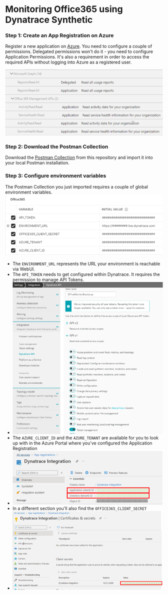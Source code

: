 # Monitoring Office365 using Dynatrace Synthetic

### Step 1: Create an App Registration on Azure

Register a new application on [Azure](https://portal.azure.com/#blade/Microsoft_AAD_RegisteredApps/ApplicationsListBlade).
You need to configure a couple of permissions. Delegated permissions won't do it - you need to configure Application Permissions. It's also a requirement in order to access the required APIs without logging into Azure as a registered user.

![Permissions](https://github.com/Dynatrace-Reinhard-Pilz/office-365-synthetic-monitoring/raw/main/docs/permissions.png)

### Step 2: Download the Postman Collection
Download the [Postman Collection](https://raw.githubusercontent.com/Dynatrace-Reinhard-Pilz/office-365-synthetic-monitoring/main/Office365.postman_collection.json) from this repository and import it into your local Postman installation.

### Step 3: Configure environment variables
The Postman Collection you just imported requires a couple of global environment variables.
![Environment Variables](https://github.com/Dynatrace-Reinhard-Pilz/office-365-synthetic-monitoring/raw/main/docs/environment.png)

* The `ENVIRONMENT_URL` represents the URL your environment is reachable via WebUI.
* The `API_TOKEN` needs to get configured within Dynatrace. It requires the permission to manage API Tokens.
* ![API Token](https://github.com/Dynatrace-Reinhard-Pilz/office-365-synthetic-monitoring/raw/main/docs/token.png)
* The `AZURE_CLIENT_ID` and the `AZURE_TENANT` are available for you to look up with in the Azure Portal where you've configured the Application Registration
* ![TenantID and ClientID](https://github.com/Dynatrace-Reinhard-Pilz/office-365-synthetic-monitoring/raw/main/docs/client_tenant_id.png)
* In a different section you'll also find the `OFFICE365_CLIENT_SECRET`
* ![Client Secret](https://github.com/Dynatrace-Reinhard-Pilz/office-365-synthetic-monitoring/raw/main/docs/client_secret.png)
